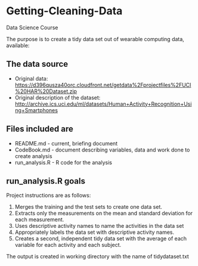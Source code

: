 # Getting-Cleaning-Data
Data Science Course


The purpose is to create a tidy data set out of wearable computing data, available:

## The data source

* Original data: https://d396qusza40orc.cloudfront.net/getdata%2Fprojectfiles%2FUCI%20HAR%20Dataset.zip
* Original description of the dataset: http://archive.ics.uci.edu/ml/datasets/Human+Activity+Recognition+Using+Smartphones
 

## Files included are
* README.md - current, briefing document
* CodeBook.md - document describing variables, data and work done to create analysis
* run_analysis.R - R code for the analysis

## run_analysis.R goals
Project instructions are as follows:
1. Merges the training and the test sets to create one data set.
2. Extracts only the measurements on the mean and standard deviation for each measurement. 
3. Uses descriptive activity names to name the activities in the data set
4. Appropriately labels the data set with descriptive activity names. 
5. Creates a second, independent tidy data set with the average of each variable for each activity and each subject. 


The output is created in working directory with the name of tidydataset.txt

